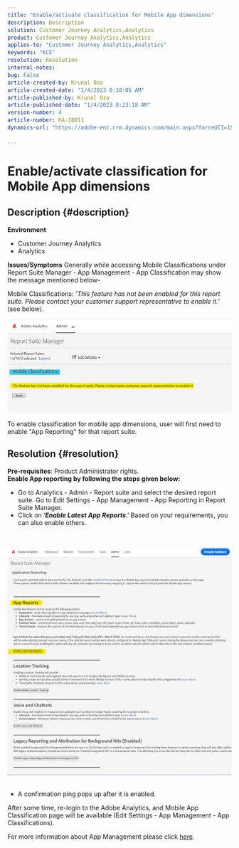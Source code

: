 ```yaml
---
title: "Enable/activate classification for Mobile App dimensions"
description: Description
solution: Customer Journey Analytics,Analytics
product: Customer Journey Analytics,Analytics
applies-to: "Customer Journey Analytics,Analytics"
keywords: "KCS"
resolution: Resolution
internal-notes: 
bug: False
article-created-by: Krunal Oza
article-created-date: "1/4/2023 8:10:05 AM"
article-published-by: Krunal Oza
article-published-date: "1/4/2023 8:23:18 AM"
version-number: 4
article-number: KA-18011
dynamics-url: "https://adobe-ent.crm.dynamics.com/main.aspx?forceUCI=1&pagetype=entityrecord&etn=knowledgearticle&id=abc8232e-078c-ed11-81ac-6045bd0063aa"

---
```

# Enable/activate classification for Mobile App dimensions

## Description {#description}

<b>Environment</b>
- Customer Journey Analytics
- Analytics



<b>Issues/Symptoms</b>
Generally while accessing Mobile Classifications under Report Suite Manager - App Management - App Classification may show the message mentioned below-

Mobile Classifications: '*This feature has not been enabled for this report suite. Please contact your customer support representative to enable it.*' (see below).

![](assets/___acc8232e-078c-ed11-81ac-6045bd0063aa___.png)

To enable classification for mobile app dimensions, user will first need to enable "App Reporting" for that report suite.


## Resolution {#resolution}

<b>Pre-requisites</b>: Product Administrator rights.<br><b>Enable App reporting by following the steps given below:</b>
- Go to Analytics - Admin - Report suite and select the desired report suite. Go to Edit Settings - App Management -<b> </b>App Reporting in Report Suite Manager.
- Click on ‘<b>*Enable Latest App Reports</b>*.’ Based on your requirements, you can also enable others.

<br> <br>![](assets/0ae3ca9c-b68f-ec11-b400-00224804a35d.png)
 
- A confirmation ping pops up after it is enabled.


After some time, re-login to the Adobe Analytics, and Mobile App Classification page will be available (Edit Settings - App Management - App Classifications).

For more information about App Management please click [here](https://nam04.safelinks.protection.outlook.com/?url=https%3A%2F%2Fexperienceleague.adobe.com%2Fdocs%2Fanalytics%2Fadmin%2Fadmin-tools%2Fmobile-management.html%3Flang%3Den&amp;data=04%7C01%7Cnilotpalb%40adobe.com%7C3c1d5032d121424be46208d9f1d8905c%7Cfa7b1b5a7b34438794aed2c178decee1%7C0%7C0%7C637806734700482559%7CUnknown%7CTWFpbGZsb3d8eyJWIjoiMC4wLjAwMDAiLCJQIjoiV2luMzIiLCJBTiI6Ik1haWwiLCJXVCI6Mn0%3D%7C3000&amp;sdata=uxWerDD%2FHHZVSk%2B6eY0p2czXyW3BtXq75lRarjebwak%3D&amp;reserved=0 "Click to follow link: https://experienceleague.adobe.com/docs/analytics/admin/admin-tools/mobile-management.html?lang=en").
